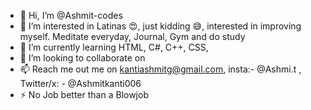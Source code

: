 - 👋 Hi, I’m @Ashmit-codes
- 👀 I’m interested in Latinas 😍, just kidding 😅, interested in improving myself. Meditate everyday, Journal, Gym and do study
- 🌱 I’m currently learning HTML, C#, C++, CSS, 
- 💞️ I’m looking to collaborate on 
- 📫 Reach me out me on kantiashmitg@gmail.com, insta:- @Ashmi.t , Twitter/x: - @Ashmitkanti006
- ⚡ No Job better than a Blowjob 

<!---
Ashmit-codes/Ashmit-codes is a ✨ special ✨ repository because its `README.md` (this file) appears on your GitHub profile.
You can click the Preview link to take a look at your changes.
--->
